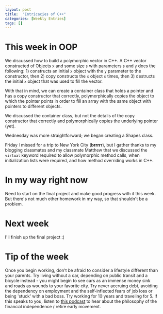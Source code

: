 ```yaml
---
layout: post
title:  "Intricacies of C++"
categories: [Weekly Entries]
tags: []
---
```

# This week in OOP

We discussed how to build a polymorphic vector in C++. A C++ vector constructed of Objects `x` and some size `s` with parameters `s` and `y` does the following: 1) constructs an initial `x` object with the `y` parameter to the constructor, then 2) copy constructs the `x` object `s` times, then 3) destructs the initial `x` object that was used to fill the vector.

With that in mind, we can create a container class that holds a pointer and has a copy constructor that correctly, polymorphically copies the object to which the pointer points in order to fill an array with the same object with pointers to different objects.

We discussed the container class, but not the details of the copy constructor that correctly and polymorphically copies the underlying pointer (yet).

Wednesday was more straightforward; we began creating a Shapes class.

Friday I missed for a trip to New York City (**brrrrr**), but I gather thanks to my blogging classmates and my classmate Matthew that we discussed the `virtual` keyword required to allow polymorphic method calls, when initialization lists were required, and how method overriding works in C++.

# In my way right now

Need to start on the final project and make good progress with it this week. But there's not much other homework in my way, so that shouldn't be a problem.

# Next week

I'll finish up the final project :)

# Tip of the week

Once you begin working, don't be afraid to consider a lifestyle different than your parents. Try living without a car, depending on public transit and a bicycle instead - you might begin to see cars as an immense money sink and roads as wounds to your favorite city. Try never accruing debt, avoiding the dependency on employment and the self-inflected fears of job loss or being 'stuck' with a bad boss. Try working for 10 years and traveling for 5. If this speaks to you, listen to [this podcast](https://radicalpersonalfinance.com/episode3/) to hear about the philosophy of the financial independence / retire early movement.